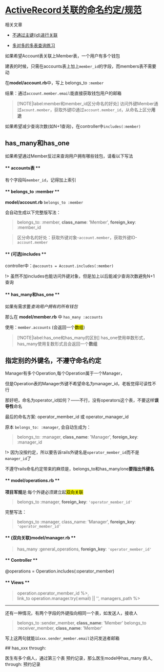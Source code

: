 # [ActiveRecord关联的命名约定/规范](/2019/11_2/includes_association.md)

<i class="fa fa-hashtag mytitle"></i>
相关文章

- [不通过主键(id)进行关联](/2019/12_2/association_without_primary_key.md)

- [多对多的多表查询练习](/2019/11_1/join-query.md)
 

如果希望Account表关联上Member表，一个用户有多个钱包

建表的时候，只需在accounts表上加上`member_id`的字段，而members表不需要动

在**model/account.rb**中，写上 belongs_to `:member`

结果：通过`account.member.email`能直接获取钱包用户的邮箱

> [!NOTE|label:member和member_id区分命名的好处]
> 访问外键Member通过`acount.member`，获取外键ID通过`account.member_id`，从命名上区分**用途**

如果希望减少查询次数(如N+1查询)，在controller中`includes(:member)`

## has_many和has_one

如果希望通过Member反过来查询用户拥有哪些钱包，请看以下写法

<!-- tabs:start -->

#### ** accounts表 **

有个字段叫`member_id`，记得加上索引

#### ** belongs_to :member **

**model/account.rb** `belongs_to :member`

会自动生成以下完整版写法：

> belongs_to: :member, **class_name**: 'Member', **foreign_key**: :member_id

> 区分命名的好处：获取外键对象-`account.member`，获取外键ID-`account.member`

#### ** (可选)includes **

controller中：`@accounts = Account.includes(:member)`

!> 虽然不加includes也能访问外键对象，但是加上以后能减少查询次数避免N+1查询

#### ** has_many和has_one **

如果有需求要*查询用户拥有的所有钱包*

那么在 **model/member.rb** 中 `has_many :accounts`

使用：`member.accounts` (会返回一个<mark>数组</mark>)

> [!NOTE|label:has_one和has_many的区别]
> has_one使用单数形式，has_many使用复数形式且会返回一个**数组**

<!-- tabs:end -->

## 指定别的外键名，不遵守命名约定

Manager有多个Operation,每个Operation属于一个Manager，

但是Operation表的Manager外键不希望命名为manager_id，老板觉得可读性不行

那好吧，命名为operator_id如何？——不行，没有operators这个表，不要这样**误导性**命名

最后的命名方案: operator_member_id 或 operator_manager_id

原本 `belongs_to: :manager`, 会自动生成为：

> belongs_to: :manager, **class_name**: 'Manager', **foreign_key**: :manager_id

!> 因为没按约定，所以要告诉rails外键名是`operator_member_id`而不是`manager_id`了

不遵守rails命名约定带来的麻烦是，belongs_to和has_many/one**要指出外键名**

<!-- tabs:start -->

#### ** model/operations.rb **

**项目军规**是:每个外键必须建立起<mark>双向关联</mark>

> belongs_to :manager, **foreign_key**: `'operator_member_id'`

完整写法：

> belongs_to :manager, class_name: 'Manager', **foreign_key**: `'operator_member_id'`

#### ** (双向关联)model/manager.rb **

> has_many :general_operations, **foreign_key**: `'operator_member_id'`

#### ** Controller **

@operations = Operation.includes(:operator_member)

#### ** Views **

> operation.operator_member_id %>,<br>
> link_to operation.manager.try(:email) || '', managers_path %>

<!-- tabs:end -->

---

还有一种情况，有两个字段的外键指向相同一个表，如发送人，接收人

> belongs_to :sender_member, **class_name**: 'Member'
> belongs_to :receiver_member, **class_name**: 'Member'

写上这两句就能以`xxx.sender_member.email`访问发送者邮箱

\## has_xxx through:

医生有多个病人，通过第三个表 预约记录，那么医生model中has_many 病人, through: 预约记录

